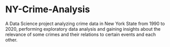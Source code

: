 # NY-Crime-Analysis
A Data Science project analyzing crime data in New York State from 1990 to 2020, performing exploratory data analysis and gaining insights about the relevance of some crimes and their relations to certain events and each other.
